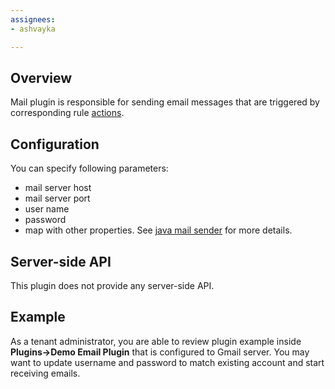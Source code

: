 ```yaml
---
assignees:
- ashvayka

---
```


## Overview

Mail plugin is responsible for sending email messages that are triggered by corresponding rule [actions](/docs/user-guide/actions/send-mail-action/).  

## Configuration

You can specify following parameters:
 
 - mail server host
 - mail server port
 - user name
 - password
 - map with other properties. 
See [java mail sender](http://docs.spring.io/spring/docs/current/javadoc-api/org/springframework/mail/javamail/JavaMailSenderImpl.html#setJavaMailProperties-java.util.Properties-) for more details. 

## Server-side API

This plugin does not provide any server-side API. 

## Example

As a tenant administrator, you are able to review plugin example inside **Plugins->Demo Email Plugin** that is configured to Gmail server.
You may want to update username and password to match existing account and start receiving emails.